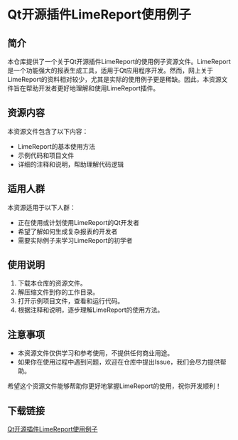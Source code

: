 # Qt开源插件LimeReport使用例子

## 简介
本仓库提供了一个关于Qt开源插件LimeReport的使用例子资源文件。LimeReport是一个功能强大的报表生成工具，适用于Qt应用程序开发。然而，网上关于LimeReport的资料相对较少，尤其是实际的使用例子更是稀缺。因此，本资源文件旨在帮助开发者更好地理解和使用LimeReport插件。

## 资源内容
本资源文件包含了以下内容：
- LimeReport的基本使用方法
- 示例代码和项目文件
- 详细的注释和说明，帮助理解代码逻辑

## 适用人群
本资源适用于以下人群：
- 正在使用或计划使用LimeReport的Qt开发者
- 希望了解如何生成复杂报表的开发者
- 需要实际例子来学习LimeReport的初学者

## 使用说明
1. 下载本仓库的资源文件。
2. 解压缩文件到你的工作目录。
3. 打开示例项目文件，查看和运行代码。
4. 根据注释和说明，逐步理解LimeReport的使用方法。

## 注意事项
- 本资源文件仅供学习和参考使用，不提供任何商业用途。
- 如果你在使用过程中遇到问题，欢迎在仓库中提出Issue，我们会尽力提供帮助。

希望这个资源文件能够帮助你更好地掌握LimeReport的使用，祝你开发顺利！

## 下载链接

[Qt开源插件LimeReport使用例子](https://pan.quark.cn/s/a9e50f328ce5)